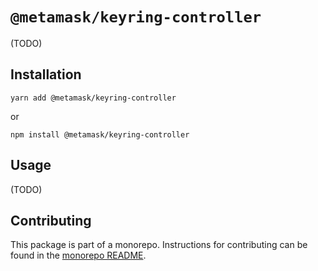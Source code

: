 # `@metamask/keyring-controller`

(TODO)

## Installation

`yarn add @metamask/keyring-controller`

or

`npm install @metamask/keyring-controller`

## Usage

(TODO)

## Contributing

This package is part of a monorepo. Instructions for contributing can be found in the [monorepo README](../../#readme).
